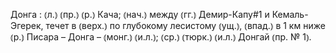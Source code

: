 ---
---

Донга
: ⦅л.⦆ ⦅пр.⦆ ⦅р.⦆ Кача; ⦅нач.⦆ между ⦅гг.⦆ Демир-Капу#1 и Кемаль-Эгерек, течет в ⦅верх.⦆ по глубокому лесистому ⦅ущ.⦆, ⦅впад.⦆ в 1 км ниже ⦅р.⦆ Писара – Донга – ⦅монг.⦆ ⦅и.л.⦆; ⦅ср.⦆ ⦅тюрк.⦆ ⦅и.л.⦆ Донгай ⦅пр. № 1⦆.
